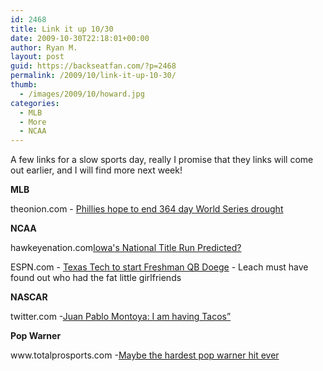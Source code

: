 ```yaml
---
id: 2468
title: Link it up 10/30
date: 2009-10-30T22:18:01+00:00
author: Ryan M.
layout: post
guid: https://backseatfan.com/?p=2468
permalink: /2009/10/link-it-up-10-30/
thumb:
  - /images/2009/10/howard.jpg
categories:
  - MLB
  - More
  - NCAA
---
```


<div class="entry">
  <p>
    A few links for a slow sports day, really I promise that they links will come out earlier, and I will find more next week!
  </p>

  <p>
    <strong>MLB</strong>
  </p>

  <p>
    theonion.com - <a href="http://www.theonion.com/articles/phillies-hope-to-end-364day-world-series-drought,2840/">Phillies hope to end 364 day World Series drought</a>
  </p>

  <p>
    <strong>NCAA</strong>
  </p>

  <p>
    hawkeyenation.com<a href="http://www.hawkeyenation.com/football/iowas-title-run-predicted">Iowa's National Title Run Predicted?</a>
  </p>

  <p>
    ESPN.com - <a href="http://sports.espn.go.com/ncf/news/story?id=4602486">Texas Tech to start Freshman QB Doege</a> - Leach must have found out who had the fat little girlfriends
  </p>

  <p>
    <strong>NASCAR</strong>
  </p>

  <p>
    twitter.com -<a href="http://twitter.com/jpmontoya/statuses/5263804281">Juan Pablo Montoya: I am having Tacos&#8221;</a>
  </p>

  <p>
    <strong>Pop Warner</strong>
  </p>

  <p>
    <strong><span style="font-weight: normal;">www.totalprosports.com -<a href="http://www.totalprosports.com/2009/10/28/the-hardest-pop-warner-hit-ever-video/">Maybe the hardest pop warner hit ever</a></span></strong>
  </p>
</div>
